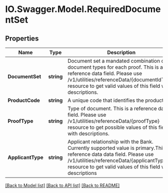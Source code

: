 # IO.Swagger.Model.RequiredDocumentSet
## Properties

Name | Type | Description | Notes
------------ | ------------- | ------------- | -------------
**DocumentSet** | **string** | Document set a mandated combination of document types for each proof. This is a reference data field. Please use /v1/utilities/referenceData/{documentIdType} resource to get valid values of this field with descriptions. | [optional] 
**ProductCode** | **string** | A unique code that identifies the product | [optional] 
**ProofType** | **string** | Type of document. This is a reference data field. Please use /v1/utilities/referenceData/{proofType} resource to get possible values of this field with descriptions. | [optional] 
**ApplicantType** | **string** | Applicant relationship with the Bank. Currently supported value is primary.This is a reference data data field. Please use /v1/utilities/referenceData/{applicantType} resource to get valid values of this field with descriptions | [optional] 

[[Back to Model list]](../README.md#documentation-for-models) [[Back to API list]](../README.md#documentation-for-api-endpoints) [[Back to README]](../README.md)


